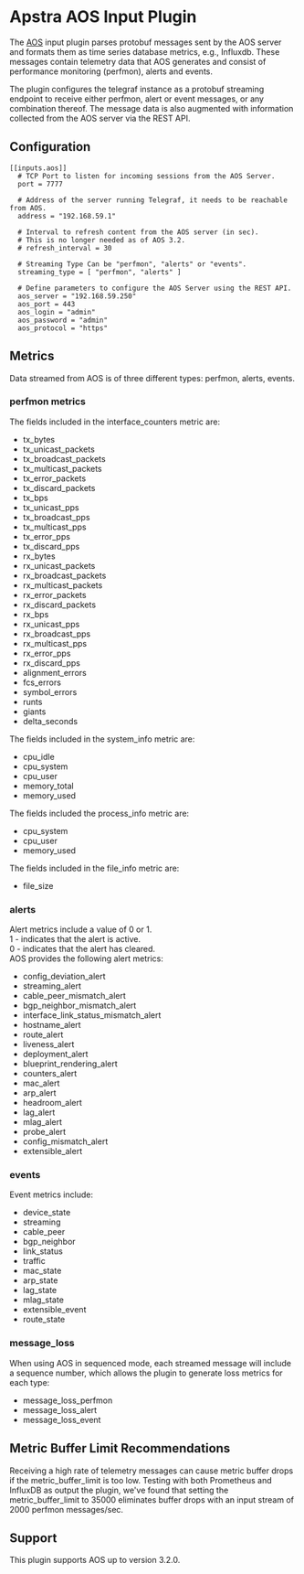 # Apstra AOS Input Plugin
The [AOS](https://www.apstra.com/products/aos-overview/) input plugin parses
protobuf messages sent by the AOS server and formats them as time series 
database metrics, e.g., Influxdb. These messages contain telemetry data
that AOS generates and consist of performance monitoring (perfmon), alerts and events.

The plugin configures the telegraf instance as a protobuf streaming endpoint to
receive either perfmon, alert or event messages, or any combination thereof.
The message data is also augmented with information collected from the AOS server
via the REST API.

## Configuration
```
[[inputs.aos]]
  # TCP Port to listen for incoming sessions from the AOS Server.
  port = 7777

  # Address of the server running Telegraf, it needs to be reachable from AOS.
  address = "192.168.59.1"

  # Interval to refresh content from the AOS server (in sec).
  # This is no longer needed as of AOS 3.2.
  # refresh_interval = 30

  # Streaming Type Can be "perfmon", "alerts" or "events".
  streaming_type = [ "perfmon", "alerts" ]

  # Define parameters to configure the AOS Server using the REST API.
  aos_server = "192.168.59.250"
  aos_port = 443
  aos_login = "admin"
  aos_password = "admin"
  aos_protocol = "https"

```

## Metrics
Data streamed from AOS is of three different types: perfmon, alerts, events. 
### perfmon metrics
The fields included in the interface_counters metric are:  
* tx_bytes
* tx_unicast_packets
* tx_broadcast_packets
* tx_multicast_packets
* tx_error_packets
* tx_discard_packets
* tx_bps
* tx_unicast_pps
* tx_broadcast_pps
* tx_multicast_pps
* tx_error_pps
* tx_discard_pps
* rx_bytes
* rx_unicast_packets
* rx_broadcast_packets
* rx_multicast_packets
* rx_error_packets
* rx_discard_packets
* rx_bps
* rx_unicast_pps
* rx_broadcast_pps
* rx_multicast_pps
* rx_error_pps
* rx_discard_pps
* alignment_errors
* fcs_errors
* symbol_errors
* runts
* giants
* delta_seconds

The fields included in the system_info metric are:  
* cpu_idle
* cpu_system
* cpu_user
* memory_total
* memory_used

The fields included the process_info metric are:  
* cpu_system
* cpu_user
* memory_used

The fields included in the file_info metric are:
* file_size

### alerts
Alert metrics include a value of 0 or 1.  
1 - indicates that the alert is active.  
0 - indicates that the alert has cleared.  
AOS provides the following alert metrics:
* config_deviation_alert
* streaming_alert
* cable_peer_mismatch_alert
* bgp_neighbor_mismatch_alert
* interface_link_status_mismatch_alert
* hostname_alert
* route_alert
* liveness_alert
* deployment_alert
* blueprint_rendering_alert
* counters_alert
* mac_alert
* arp_alert
* headroom_alert
* lag_alert
* mlag_alert
* probe_alert
* config_mismatch_alert
* extensible_alert

### events
Event metrics include:
* device_state
* streaming
* cable_peer
* bgp_neighbor
* link_status
* traffic
* mac_state
* arp_state
* lag_state
* mlag_state
* extensible_event
* route_state

### message_loss
When using AOS in sequenced mode, each streamed message will include a sequence number, which allows the plugin to generate loss metrics for each type:
* message_loss_perfmon
* message_loss_alert
* message_loss_event

## Metric Buffer Limit Recommendations
Receiving a high rate of telemetry messages can cause metric buffer drops if the metric_buffer_limit is too low. Testing with both Prometheus and InfluxDB as output the plugin, we've found that setting the metric_buffer_limit to 35000 eliminates buffer drops with an input stream of 2000 perfmon messages/sec.

## Support 
This plugin supports AOS up to version 3.2.0.
